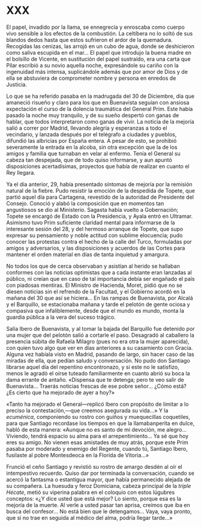 # XXX

El papel, invadido por la llama, se ennegrecía y enroscaba como cuerpo vivo
sensible a los efectos de la combustión. La celtíbera no lo soltó de sus
blandos dedos hasta que estos sufrieron el ardor de la quemadura. Recogidas las
cenizas, las arrojó en un cubo de agua, donde se deshicieron como saliva
escupida en el mar... El papel que introdujo la buena madre en el bolsillo de
Vicente, en sustitución del papel sustraído, era una carta que Pilar escribió
a su novio aquella noche, expresándole su cariño con la ingenuidad más intensa,
suplicándole además que por amor de Dios y de ella se abstuviera de comprometer
nombre y persona en enredos de Justicia.

Lo que se ha referido pasaba en la madrugada del 30 de Diciembre, día que
amaneció risueño y claro para los que en Buenavista seguían con ansiosa
expectación el curso de la dolencia traumática del General Prim. Este había
pasado la noche muy tranquilo, y de su sueño despertó con ganas de hablar, que
todos interpretaron como ganas de vivir. La noticia de la mejoría salió
a correr por Madrid, llevando alegría y esperanzas a todo el vecindario,
y lanzada después por el telégrafo a ciudades y pueblos, difundió las albricias
por España entera. A pesar de esto, se prohibió severamente la entrada en la
alcoba, sin otra excepción que la de los amigos y familia que turnaban en velar
al enfermo. Tenía el General su cabeza tan despejada, que de todo quiso
informarse, y aun apuntó disposiciones acertadísimas, proyectos que había de
realizar en cuanto el Rey llegara.

Ya el día anterior, 29, había presentado síntomas de mejoría por la remisión
natural de la fiebre. Pudo resistir la emoción de la despedida de Topete, que
partió aquel día para Cartagena, revestido de la autoridad de Presidente del
Consejo. Conoció y alabó la composición que en momentos tan angustiosos se dio
al Ministerio. Sagasta había vuelto a Gobernación; Topete se encargó de Estado
con la Presidencia, y Ayala entró en Ultramar. Asimismo tuvo Prim suficiente
claridad mental para informarse de la interesante sesión del 28, y del hermoso
arranque de Topete, que supo expresar su pensamiento y noble actitud con
sublime elocuencia; pudo conocer las protestas contra el hecho de la calle del
Turco, formuladas por amigos y adversarios, y las disposiciones y acuerdos de
las Cortes para mantener el orden material en días de tanta inquietud
y amargura.

No todos los que de cerca observaban y asistían al herido se hallaban conformes
con las noticias optimistas que a cada instante eran lanzadas al público, ni
creían que en caso de tal importancia debía ser engañado el país con piadosas
mentiras. El Ministro de Hacienda, Moret, pidió que no se diesen noticias sin
el refrendo de la Facultad, y el Gobierno acordó en la mañana del 30 que así se
hiciera... En las rampas de Buenavista, por Alcalá y el Barquillo, se
estacionaba mañana y tarde el pelotón de gente ociosa y compasiva que
infaliblemente, desde que el mundo es mundo, monta la guardia pública a la vera
del suceso trágico.

Salía Ibero de Buenavista, y al tomar la bajada del Barquillo fue detenido por
una mujer que del pelotón salió a cortarle el paso. Desagradó al caballero la
presencia súbita de Rafaela Milagro (pues no era otra la mujer aparecida), con
quien tuvo algo que ver en días anteriores a su casamiento con Gracia. Alguna
vez habíala visto en Madrid, pasando de largo, sin hacer caso de las miradas de
ella, que pedían saludo y conversación. No pudo don Santiago librarse aquel día
del repentino encontronazo, y si este no le satisfizo, menos le agradó el oírse
tuteado familiarmente en cuanto abrió su boca la dama errante de antaño.
«Dispensa que te detenga; pero te veo salir de Buenavista...  Traerás noticias
frescas de ese pobre señor... ¿Cómo está? ¿Es cierto que ha mejorado de ayer
a hoy?»

«Tanto ha mejorado el General—replicó Ibero con propósito de limitar a lo
preciso la contestación,—que creemos asegurada su vida...» Y la *ecuménica*,
componiendo su rostro con guiños y muequecillas coquetiles, para que Santiago
recordase los tiempos en que la llamabanperita en dulce, habló de esta manera:
«Aunque no es santo de mi devoción, me alegro... Viviendo, tendrá espacio su
alma para el arrepentimiento... Ya sé que hoy eres su amigo. No vienen esas
amistades de muy atrás, porque este Prim pasaba por moderado y enemigo del
Regente, cuando tú, Santiago Ibero, fusilaste al pobre Montesdeoca en la
Florida de Vitoria...»

Frunció el ceño Santiago y revistió su rostro de amargo desdén al oír el
intempestivo recuerdo. Quiso dar por terminada la conversación, cuando se
acercó la fantasma o estantigua mayor, que había permanecido alejada de su
compañera. La huesuda y feroz Domiciana, cabeza principal de la *triple
Hécate*, metió su viperina palabra en el coloquio con estos lúgubres conceptos:
«¿Y dice usted que está mejor? Lo siento, porque esa es la mejoría de la
muerte. Al verle a usted pasar tan aprisa, creímos que iba en busca del
confesor... No está bien que le detengamos... Vaya, vaya pronto, que si no trae
en seguida al médico del alma, podría llegar tarde...»
